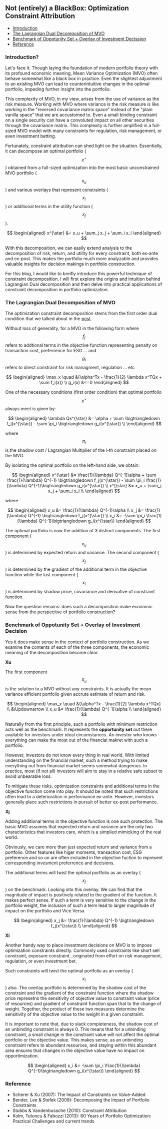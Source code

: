##

## Not (entirely) a BlackBox: Optimization Constraint Attribution


- [Introduction](#introduction)
- [The Lagrangian Dual Decomposition of MVO](#lagrangian)
- [Benchmark of Oppotunity Set + Overlay of Investment Decission](#meaning)
- [Reference](#ref)



### Introduction? <a name="introduction"></a>

Let's face it. Though laying the foundation of modern portfolio theory with its profound economic meaning, Mean Variance Optimization (MVO) often behave somewhat like a black box in practice. Even the slightest adjustment to an existing MVO can lead to counterintuitive changes in the optimal portfolio, impeding further insight into the portfolio.

This complexity of MVO, in my view, arises from the use of variance as the risk measure. Working with MVO where variance is the risk measure is like working in the "reversed covariance matrix space" instead of the "plain vanilla space" that we are accustomed to. Even a small binding constraint on a single security can have a convoluted impact on all other securities through the covariance matrix. This complexity is further amplified in a full-sized MVO model with many constraints for regulation, risk management, or even investment betting.

Fortunately, constraint attribution can shed light on the situation. Essentially, it can decompose an optimal portfolio ($$x^{\star}$$) obtained from a full-sized optimization into the most basic unconstrained MVO portfolio ($$x_u$$) and various overlays that represent constraints ($$x_i$$) or additional terms in the utility function ($$x_j$$).

$$
\begin{aligned}
x^{\star} &= x_u + \sum_j x_j + \sum_i x_i
\end{aligned}
$$

With this decomposition, we can easily extend analysis to the decomposition of risk, return, and utility for every constraint, both ex-ante and ex-post. This makes the portfolio much more analyzable and provides valuable insights for decision makings in portfolio construction.

For this blog, I would like to breifly introduce this powerful technique of constraint decomposition. I will first explore the origins and intuition behind Lagrangian Dual decomposition and then delve into practical applications of constraint decomposition in portfolio optimization. 


### The Lagrangian Dual Decomposition of MVO <a name="lagrangian"></a>

The optimization constraint decomposition stems from the first order dual condition that we talked about in the [post](https://skybluerw.github.io/2023/02/28/convex-optimization-basic.html#dual). 

Without loss of generality, for a MVO in the following form where $$f_j$$ refers to addtional terms in the objective function representing penalty on transaction cost, preferrence for ESG ... and $$g_i$$ refers to direct constraint for risk managment, regulation ... etc

$$
\begin{aligned}
\max_x \quad &{\alpha^Tx - \frac{1}{2} \lambda x^TQx + \sum f_i(x)} \\
g_i(x) &<=0
\end{aligned}
$$

One of the necessary conditions (first order condition) that optimal portfolio $$x^{\star}$$ always meet is given by:

$$
\begin{aligned}
\lambda Qx^{\star} &= \alpha + \sum \bigtriangledown f_j(x^{\star}) - \sum \pi_i \bigtriangledown g_i(x^{\star}) \\
\end{aligned}
$$

where $$\pi_i$$ is the shadow cost / Lagrangian Multiplier of the i-th constraint placed on the MVO.

By isolating the optimal portfolio on the left-hand side, we obtain:

$$
\begin{aligned}
x^{\star} &= \frac{1}{\lambda} Q^{-1}\alpha + \sum \frac{1}{\lambda} Q^{-1} \bigtriangledown f_j(x^{\star}) - \sum \pi_i  \frac{1}{\lambda} Q^{-1}\bigtriangledown g_i(x^{\star}) \\
x^{\star} &= x_u + \sum_j x_j + \sum_i x_i \\
\end{aligned}
$$

where

$$
\begin{aligned}
x_u &= \frac{1}{\lambda} Q^{-1}\alpha \\
x_j &= \frac{1}{\lambda} Q^{-1} \bigtriangledown f_j(x^{\star}) \\
x_i &= -\sum \pi_i  \frac{1}{\lambda} Q^{-1}\bigtriangledown g_i(x^{\star})
\end{aligned}
$$

The optimal portfolio is now the addition of 3 distinct components. The first component ($$x_u$$) is determined by expected return and variance. The second component ($$x_j$$) is determined by the gradient of the additional term in the objective function while the last component ($$x_i$$) is determined by shadow price, covariance and derivative of constraint function. 


Now the question remains: does such a decomposition make economic sense from the perspecitve of portfolio construction?


### Benchmark of Oppotunity Set + Overlay of Investment Decision <a name="meaning"></a>

Yes it does make sense in the context of portfolio construction. As we examine the contents of each of the three components, the economic meaning of the decomposition become clear.

**Xu**

The first component $$X_u$$ is the solution to a MVO without any constraints. It is actually the mean variance efficient portfolio given accrute estimate of return and risk. 

$$
\begin{aligned}
\max_x \quad &{\alpha^Tx - \frac{1}{2} \lambda x^TQx} \\
&\Updownarrow \\ 	
x_u &= \frac{1}{\lambda} Q^{-1}\alpha \\
\end{aligned}
$$

Naturally from the first principle, such a portfolio with minimum restriction acts well as the benchmark. It represents the **opportunity set** out there available for investors under ideal circumstances. An investor who knows everything can make the most out of the financial makret with such a portfolio. 

However, investors do not know every thing in real world. With limited understanding on the financial market, such a method trying to make everything out from financial market seems somewhat dangerous. In practice, most (if not all) investors will aim to stay in a relative safe subset to avoid unbearable loss.

To mitigate these risks, optimization constraints and additional terms in the objective function come into play. It should be noted that such restrictions often lead to a deterioration in performance ex-ante. However, investors generally place such restrictions in pursuit of better ex-post performance.

**Xj**

Adding additional terms in the objective function is one such protection. The basic MVO assumes that expected return and variance are the only two characteristics that investors care, which is a simplied mimicking of the real world. 

Obviously, we care more than just expected return and variance from a portfolio. Other features like higer moments, transaction cost, ESG preference and so on are often included in the objective fuction to represent corresponding invesment preferrence and decisions. 

The additional terms will twist the optimal portfolio as an overlay ($$x_j$$) on the benchmark. Looking into this overlay. We can find that the magnitude of impact is positively related to the gradient of the function. It makes perfect sense. If such a term is very sensitive to the change in the portfolio weight, the inclusion of such a term lead to larger magnitude of impact on the portfolio and Vice Versa

$$
\begin{aligned}
x_j &= \frac{1}{\lambda} Q^{-1} \bigtriangledown f_j(x^{\star}) \\
\end{aligned}
$$


**Xi**

Another handy way to place investment decisions on MVO is to impose optimization constraints directly. Commonly used constraints like short sell constraint, exposure constraint...originated from effort on risk management, regulation, or even investment bet.

Such constraints will twist the optimal portfolio as an overlay ($$x_i$$) also. The overlay portfolio is determined by the shadow cost of the constraint and the gradient of the constraint function where the shadow price represetns the sensitivity of objective value to constraint value (price of resources) and gradient of constraint function span that to the change of weight. Together, the product of these two measures determine the sensitivity of the objective value to the weight in a given constraint.

It is important to note that, due to slack completeness, the shadow cost of an unbinding constraint is always 0. This means that for a unbinding constraint, a small change in the constraint value will not affect the optimal portfolio or the objective value. This makes sense, as an unbinding constraint refers to abundant resources, and staying within this abundant area ensures that changes in the objective value have no impact on opportimization.

$$
\begin{aligned}
x_i &= -\sum \pi_i  \frac{1}{\lambda} Q^{-1}\bigtriangledown g_i(x^{\star})
\end{aligned}
$$




### Reference <a name="ref"></a>
- Scherer & Xu (2007): The Impact of Constraints on Value-Added
- Bender, Lee & Stefek (2009): Decomposing the Impact of Portfolio Constraints
- Stubbs & Vandenbussche (2010): Constraint Attribution
- Kolm, Tutuncu & Fabozzi (2013): 60 Years of Portfolio Optimization: Practical Challenges and current trends
